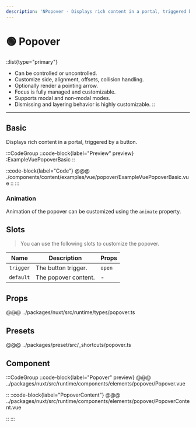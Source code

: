 ```yaml
---
description: 'NPopover - Displays rich content in a portal, triggered by a button.'
---
```


# 🟢 Popover

::list{type="primary"}
- Can be controlled or uncontrolled.
- Customize side, alignment, offsets, collision handling.
- Optionally render a pointing arrow.
- Focus is fully managed and customizable.
- Supports modal and non-modal modes.
- Dismissing and layering behavior is highly customizable.
::

---

## Basic

Displays rich content in a portal, triggered by a button.

:::CodeGroup
::code-block{label="Preview" preview}
  :ExampleVuePopoverBasic
::

::code-block{label="Code"}
@@@ ./components/content/examples/vue/popover/ExampleVuePopoverBasic.vue
::
:::

### Animation

Animation of the popover can be customized using the `animate` property.

## Slots

> You can use the following slots to customize the popover.

| Name           | Description                  | Props  |
| -------------- | ---------------------------- | ------ |
| `trigger`      | The button trigger.          | `open` |
| `default`      | The popover content.         | -      |

## Props
@@@ ../packages/nuxt/src/runtime/types/popover.ts

## Presets
@@@ ../packages/preset/src/_shortcuts/popover.ts

## Component

:::CodeGroup
::code-block{label="Popover" preview}
@@@ ../packages/nuxt/src/runtime/components/elements/popover/Popover.vue

::
::code-block{label="PopoverContent"}
@@@ ../packages/nuxt/src/runtime/components/elements/popover/PopoverContent.vue

::
:::
